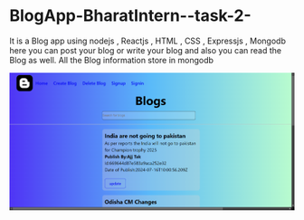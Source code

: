 # BlogApp-BharatIntern--task-2-
It is a Blog app using nodejs , Reactjs , HTML , CSS , Expressjs , Mongodb here you can post your blog or write your blog and also you can read the Blog as well. All the Blog information store in mongodb


![image alt](https://github.com/Mrutyunjaya07r/BlogApp-BharatIntern--task-2-/blob/c50164acf0cb98ef3c76f316b714e9443ae6b4ce/Screenshot%202024-08-14%20182503.png)
